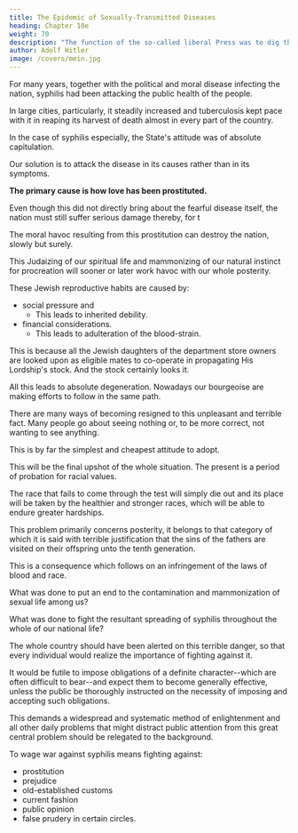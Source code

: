 ```yaml
---
title: The Epidemic of Sexually-Transmitted Diseases
heading: Chapter 10e
weight: 70
description: "The function of the so-called liberal Press was to dig the grave for the German people and REICH"
author: Adolf Hitler
image: /covers/mein.jpg
---
```



<!-- A further example of the weak and hesitating way in which vital national problems were dealt with in pre-War Germany is the following: Hand in hand with the political and moral process of infecting the nation,  -->

For many years, together with the political and moral disease infecting the nation, syphilis had been attacking the public health of the people. 

In large cities, particularly, it steadily increased and tuberculosis kept pace with it in reaping its harvest of death almost in every part of the country.

<!-- Although in both cases the effect on the nation was alarming, it seemed as if nobody was in a position to undertake any decisive measures against these scourges. -->

In the case of syphilis especially, the State's attitude was of absolute capitulation.

<!-- To combat this state of affairs something of far wider sweep should have been undertaken than was really done. The discovery of a remedy which is of a questionable nature and the excellent way in which it was placed on the market were only of little assistance in fighting such a scourge.  -->

Our solution is to attack the disease in its causes rather than in its symptoms. 

**The primary cause is how love has been prostituted.** 

Even though this did not directly bring about the fearful disease itself, the nation must still suffer serious damage thereby, for t

The moral havoc resulting from this prostitution can destroy the nation, slowly but surely. 

This Judaizing of our spiritual life and mammonizing of our natural instinct for procreation will sooner or later work havoc with our whole posterity. 

<!-- For instead of strong, healthy children, blessed with natural feelings, we shall see miserable specimens of humanity resulting from economic calculation. 

For economic considerations are becoming more and more the foundations of marriage and the sole preliminary condition of it. And
love looks for an outlet elsewhere.

Here, as elsewhere, one may defy Nature for a certain period of time; but sooner or later she will take her inexorable revenge. 

And when man realizes this truth it is often too late.

Our own nobility furnishes an example of the devastating consequences that follow from a persistent refusal to recognize the primary conditions necessary for normal wedlock.  -->

These Jewish reproductive habits are caused by:
- social pressure and
  - This leads to inherited debility.
- financial considerations. 
  - This leads to adulteration of the blood-strain.

This is because all the Jewish daughters of the department store owners are looked upon as eligible mates to co-operate in propagating His
Lordship's stock. And the stock certainly looks it. 

All this leads to absolute degeneration. Nowadays our bourgeoise are making efforts to follow in the same path.

<!-- They will come to the same journey's end. -->

<!-- These unpleasant truths are hastily and nonchalantly brushed aside, as if by so doing the real state of affairs could also be abolished. But no. It cannot be denied that the population of our great towns and cities is tending more and more to avail of prostitution in the exercise of its amorous instincts and is thus becoming more and more contaminated by the scourge of venereal disease. 

On the one hand, the visible effects of this mass-infection can be observed in our insane asylums and, on the other hand, alas! among the children at home. These are the doleful and tragic witnesses to the steadily increasing scourge that is poisoning our sexual life. Their sufferings are the visible results of parental vice. -->

There are many ways of becoming resigned to this unpleasant and terrible fact. Many people go about seeing nothing or, to be more correct, not wanting to see anything. 

This is by far the simplest and cheapest attitude to adopt. 

<!-- Others cover themselves in the sacred mantle of prudery, as ridiculous as it is false. They describe the whole condition of affairs as sinful and are profoundly indignant when brought face to face with a
victim. 

They close their eyes in reverend abhorrence to this godless scourge and pray to the Almighty that He--if possible after their own death--may rain down fire and brimstone as on Sodom and Gomorrah and so once again make an out standing example of this shameless section of humanity. Finally, there are those who are well aware of the terrible results which this scourge will and must bring about, but they
merely shrug their shoulders, fully convinced of their inability to undertake anything
against this peril. Hence matters are allowed to take their own course.

Undoubtedly all this is very convenient and simple, only it must not be overlooked that this convenient way of approaching things can have fatal consequences for our national life. 

The excuse that other nations are also not faring any better does not alter the fact of our own deterioration, except that the feeling of sympathy for other stricken nations makes our own suffering easier to bear. But the important question that arises here is:
Which nation will be the first to take the initiative in mastering this scourge, and which
nations will succumb to it?  -->

This will be the final upshot of the whole situation. The present is a period of probation for racial values. 

The race that fails to come through the test will simply die out and its place will be taken by the healthier and stronger races, which will be able to endure greater hardships. 

This problem primarily concerns posterity, it belongs to that category of which it is said with terrible justification that the
sins of the fathers are visited on their offspring unto the tenth generation. 

This is a consequence which follows on an infringement of the laws of blood and race. 

<!-- The sin against blood and race is the hereditary sin in this world and it brings disaster on every nation that commits it.

The attitude towards this one vital problem in pre-War Germany was most regrettable.

What measures were undertaken to arrest the infection of our youth in the large cities? -->

What was done to put an end to the contamination and mammonization of sexual life among us? 

What was done to fight the resultant spreading of syphilis throughout the whole of our national life? 

<!-- The reply to this question can best be illustrated by showing what should have been done. -->

<!-- Instead of tackling this problem in a haphazard way, the authorities should have realized that the fortunes or misfortunes of future generations depended on its solution.

But to admit this would have demanded that active measures be carried out in a ruthless manner. 

The primary condition would have been that the enlightened attention of  -->

The whole country should have been alerted on this terrible danger, so that every individual would realize the importance of fighting against it.

It would be futile to impose obligations of a definite character--which are often difficult to bear--and expect them to become generally effective, unless the public be thoroughly instructed on the necessity of imposing and accepting such obligations. 

This demands a widespread and systematic method of enlightenment and all other daily problems that might distract public attention from this great central problem should be relegated to the background.

<!-- In every case where there are exigencies or tasks that seem impossible to deal with successfully public opinion must be concentrated on the one problem, under the conviction that the solution of this problem alone is a matter of life or death. 

Only in this way can public interest be aroused to such a pitch as will urge people to combine in a great voluntary effort and achieve important results.

This fundamental truth applies also to the individual, provided he is desirous of attaining some great end. He must always concentrate his efforts to one definitely limited stage of his progress which has to be completed before the next step be attempted. 

Those who do not endeavour to realize their aims step by step and who do not concentrate their energy in reaching the individual stages, will never attain the final objective. 

At some stage or other they will falter and fail. This systematic way of approaching an objective is an art in itself, and always calls for the expenditure of every ounce of energy in order to conquer step after step of the road.

Therefore the most essential preliminary condition necessary for an attack on such a difficult stage of the human road is that the authorities should succeed in convincing the masses that the immediate objective which is now being fought for is the only one that deserves to be considered and the only one on which everything depends. 

The broad masses are never able clearly to see the whole stretch of the road lying in front of them without becoming tired and thus losing faith in their ability to complete the task.  

To a certain extent they will keep the objective in mind, but they are only able to survey the whole road in small stages, as in the case of the traveller who knows where his journey is going to end but who masters the endless stretch far better by attacking it in degrees. 

Only in this way can he keep up his determination to reach the final objective. 

It is in this way, with the assistance of every form of propaganda, that the problem of fighting venereal disease should be placed before the public--not as a task for the nation but as THE main task. 

Every possible means should be employed to bring the truth about this scourge home to the minds of the people, until the whole nation has been
convinced that everything depends on the solution of this problem; that is to say, a healthy future or national decay.

Only after such preparatory measures--if necessary spread over a period of many years--will public attention and public resolution be fully aroused, and only then can serious and definite measures be undertaken without running the risk of not being fully understood or of being suddenly faced with a slackening of the public will. 

It must be made clear to all that a serious fight against this scourge calls for vast sacrifices and an enormous amount of work. -->

To wage war against syphilis means fighting against:
- prostitution
- prejudice
- old-established customs
- current fashion
- public opinion
- false prudery in certain circles.

